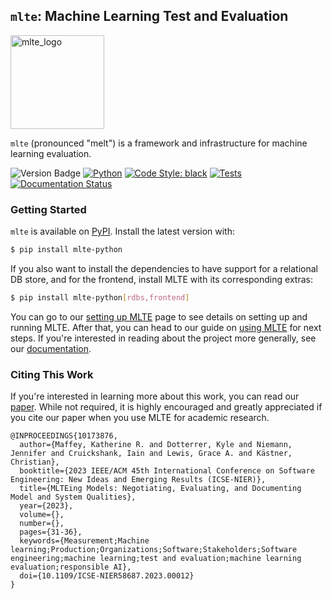 ## `mlte`: Machine Learning Test and Evaluation

<img src="https://raw.githubusercontent.com/mlte-team/mlte/master/assets/MLTE_Logo_Color.svg" alt="mlte_logo" width="150"/>

`mlte` (pronounced "melt") is a framework and infrastructure for machine learning evaluation.

![Version Badge](https://img.shields.io/badge/release-v1.0.2-e19b38)
[![Python](https://img.shields.io/pypi/pyversions/mlte-python.svg)](https://badge.fury.io/py/mlte-python)
[![Code Style: black](https://img.shields.io/badge/code%20style-black-000000.svg)](https://github.com/psf/black)
[![Tests](https://github.com/mlte-team/mlte/actions/workflows/ci.yaml/badge.svg)](https://github.com/mlte-team/mlte/actions/workflows/ci.yaml)
[![Documentation Status](https://readthedocs.org/projects/mlte/badge/?version=latest)](https://mlte.readthedocs.io/en/latest/?badge=latest)

### Getting Started

`mlte` is available on <a href="https://pypi.org/project/mlte-python/" target="_blank">PyPI</a>. Install the latest version with:

```bash
$ pip install mlte-python
```

If you also want to install the dependencies to have support for a relational DB store, and for the frontend, install MLTE with its corresponding extras:

```bash
$ pip install mlte-python[rdbs,frontend]
```

You can go to our <a href="https://mlte.readthedocs.io/en/latest/setting_up_mlte/" target="_blank">setting up MLTE</a> page to see details on setting up and running MLTE. After that, you can head to our guide on <a href="https://mlte.readthedocs.io/en/latest/using_mlte/" target="_blank">using MLTE</a> for next steps. If you're interested in reading about the project more generally, see our <a href="https://mlte.readthedocs.io/en/latest/" target="_blank">documentation</a>.

### Citing This Work

If you're interested in learning more about this work, you can read our <a href="https://ieeexplore.ieee.org/document/10173876" target="_blank">paper</a>. While not required, it is highly encouraged and greatly appreciated if you cite our paper when you use MLTE for academic research.

```
@INPROCEEDINGS{10173876,
  author={Maffey, Katherine R. and Dotterrer, Kyle and Niemann, Jennifer and Cruickshank, Iain and Lewis, Grace A. and Kästner, Christian},
  booktitle={2023 IEEE/ACM 45th International Conference on Software Engineering: New Ideas and Emerging Results (ICSE-NIER)}, 
  title={MLTEing Models: Negotiating, Evaluating, and Documenting Model and System Qualities}, 
  year={2023},
  volume={},
  number={},
  pages={31-36},
  keywords={Measurement;Machine learning;Production;Organizations;Software;Stakeholders;Software engineering;machine learning;test and evaluation;machine learning evaluation;responsible AI},
  doi={10.1109/ICSE-NIER58687.2023.00012}
}
```